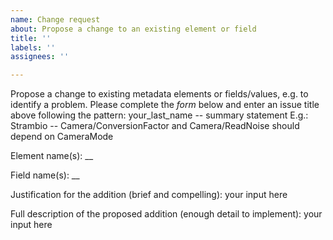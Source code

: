 ```yaml
---
name: Change request
about: Propose a change to an existing element or field
title: ''
labels: ''
assignees: ''

---
```


Propose a change to existing metadata elements or fields/values, e.g. to identify a problem.
Please complete the *form* below and enter an issue title above following the pattern:
your_last_name -- summary statement 
E.g.: Strambio -- Camera/ConversionFactor and Camera/ReadNoise should depend on CameraMode

Element name(s): __

Field name(s): __

Justification for the addition (brief and compelling): 
your input here

Full description of the proposed addition (enough detail to implement): 
your input here

